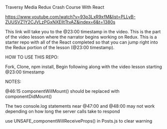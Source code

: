 Traversy Media Redux Crash Course With React

https://www.youtube.com/watch?v=93p3LxR9xfM&list=PLLyB-ZUUSVZ1Y2CJVLzPGxNXElltTtvAZ&index=6&t=1380s

This link will take you to the @23:00 timestamp in the video. This is the part of the video lesson where the narrator begins working on Redux. This is a starter repo with all of the React completed so that you can jump right into the Redux portion of the lesson (@23:00 timestamp).

HOW TO USE THIS REPO:

Fork,
Clone,
npm install,
Begin following along with the video lesson starting @23:00 timestamp


NOTES:

@46:15 componentWillMount() should be replaced with componentDidMount()

The two console.log statements near @47:00 and @48:00 may not work depending on how long the server calls take to respond

use UNSAFE_componentWillReceiveProps() in Posts.js to clear warning